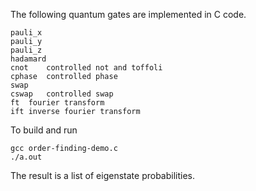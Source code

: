 The following quantum gates are implemented in C code.
```
pauli_x
pauli_y
pauli_z
hadamard
cnot	controlled not and toffoli
cphase	controlled phase
swap
cswap	controlled swap
ft	fourier transform
ift	inverse fourier transform
```

To build and run
```
gcc order-finding-demo.c
./a.out
```

The result is a list of eigenstate probabilities.
